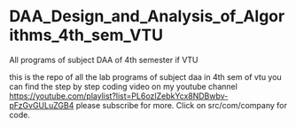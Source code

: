 # DAA_Design_and_Analysis_of_Algorithms_4th_sem_VTU
All programs of subject DAA of 4th semester if VTU

this is the repo of all the lab programs of subject daa in 4th sem of vtu 
you can find the step by step coding video on my youtube channel 
https://youtube.com/playlist?list=PL6ozIZebkYcx8NDBwbv-pFzGvGULuZGB4
please subscribe for more.
Click on src/com/company for code.
